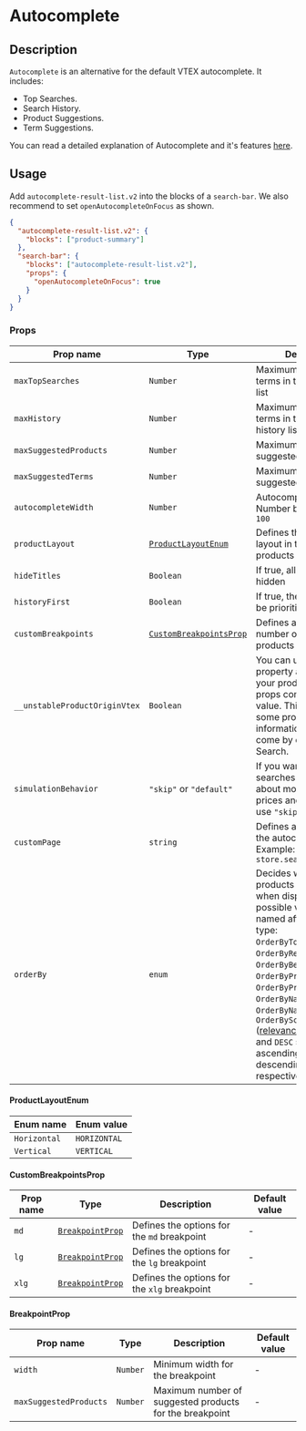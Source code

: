 # Autocomplete

## Description

`Autocomplete` is an alternative for the default VTEX autocomplete. It includes:

- Top Searches.
- Search History.
- Product Suggestions.
- Term Suggestions.

You can read a detailed explanation of Autocomplete and it's features [here](https://help.vtex.com/tracks/vtex-intelligent-search--19wrbB7nEQcmwzDPl1l4Cb/4gXFsEWjF7QF7UtI2GAvhL).

## Usage

Add `autocomplete-result-list.v2` into the blocks of a `search-bar`. We also recommend to set `openAutocompleteOnFocus` as shown.

```json
{
  "autocomplete-result-list.v2": {
    "blocks": ["product-summary"]
  },
  "search-bar": {
    "blocks": ["autocomplete-result-list.v2"],
    "props": {
      "openAutocompleteOnFocus": true
    }
  }
}
```

### Props

| Prop name                     | Type                                              | Description                                                                                                                                                                         | Default value |
| ----------------------------- | ------------------------------------------------- | ----------------------------------------------------------------------------------------------------------------------------------------------------------------------------------- | ------------- |
| `maxTopSearches`              | `Number`                                          | Maximum number of terms in the top searches list                                                                                                                                    | `10`          |
| `maxHistory`                  | `Number`                                          | Maximum number of terms in the search history list                                                                                                                                  | `5`           |
| `maxSuggestedProducts`        | `Number`                                          | Maximum number of suggested products                                                                                                                                                | `3`           |
| `maxSuggestedTerms`           | `Number`                                          | Maximum number of suggested terms                                                                                                                                                   | `3`           |
| `autocompleteWidth`           | `Number`                                          | Autocomplete width. Number between `0` and `100`                                                                                                                                    | -             |
| `productLayout`               | [`ProductLayoutEnum`](#productlayoutenum)         | Defines the product layout in the suggested products list                                                                                                                           | -             |
| `hideTitles`                  | `Boolean`                                         | If true, all the titles will be hidden                                                                                                                                              | `false`       |
| `historyFirst`                | `Boolean`                                         | If true, the history list will be prioritized                                                                                                                                       | `false`       |
| `customBreakpoints`           | [`CustomBreakpointsProp`](#custombreakpointsprop) | Defines a maximum number of suggested products by breakpoints                                                                                                                       | -             |
| `__unstableProductOriginVtex` | `Boolean`                                         | You can use this property as `true` if any of your product-summary props come with a `null` value. This is because some product information does not come by default in the Search. | `false`       |
| `simulationBehavior`          | `"skip"` or `"default"`                           | If you want faster searches and do not care about most up to date prices and promotions, use `"skip"` value.                                                                        | `default`     |
| `customPage` | `string` | Defines a custom page to the autocomplete links. Example: `store.search.custom` |  `store.search`
| `orderBy`         | `enum`           | Decides which order products must follow when displayed. The possible values are named after the order type: `OrderByTopSaleDESC`, `OrderByReleaseDateDESC`, `OrderByBestDiscountDESC`, `OrderByPriceDESC`, `OrderByPriceASC`, `OrderByNameASC`, `OrderByNameDESC` or `OrderByScoreDESC` ([relevance Score](https://help.vtex.com/en/tutorial/how-does-the-score-field-work--1BUZC0mBYEEIUgeQYAKcae)). `ASC` and `DESC` stand for ascending order and descending order, respectively.  | `OrderByScoreDESC`    |

#### ProductLayoutEnum 

| Enum name    | Enum value   |
| ------------ | ------------ |
| `Horizontal` | `HORIZONTAL` |
| `Vertical`   | `VERTICAL`   |

#### CustomBreakpointsProp

| Prop name | Type                                | Description                                  | Default value |
| --------- | ----------------------------------- | -------------------------------------------- | ------------- |
| `md`      | [`BreakpointProp`](#breakpointprop) | Defines the options for the `md` breakpoint  | -             |
| `lg`      | [`BreakpointProp`](#breakpointprop) | Defines the options for the `lg` breakpoint  | -             |
| `xlg`     | [`BreakpointProp`](#breakpointprop) | Defines the options for the `xlg` breakpoint | -             |

#### BreakpointProp

| Prop name              | Type     | Description                                             | Default value |
| ---------------------- | -------- | ------------------------------------------------------- | ------------- |
| `width`                | `Number` | Minimum width for the breakpoint                        | -             |
| `maxSuggestedProducts` | `Number` | Maximum number of suggested products for the breakpoint | -             |
